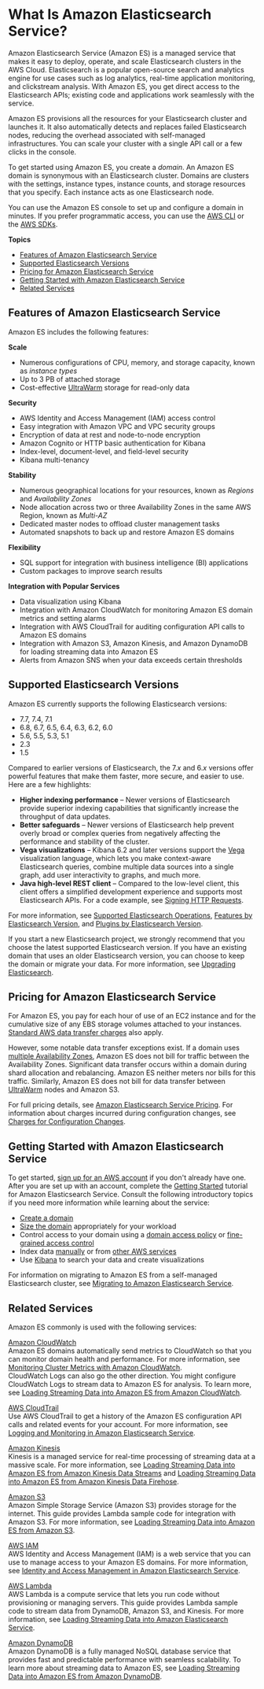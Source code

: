 # What Is Amazon Elasticsearch Service?<a name="what-is-amazon-elasticsearch-service"></a>

Amazon Elasticsearch Service \(Amazon ES\) is a managed service that makes it easy to deploy, operate, and scale Elasticsearch clusters in the AWS Cloud\. Elasticsearch is a popular open\-source search and analytics engine for use cases such as log analytics, real\-time application monitoring, and clickstream analysis\. With Amazon ES, you get direct access to the Elasticsearch APIs; existing code and applications work seamlessly with the service\.

Amazon ES provisions all the resources for your Elasticsearch cluster and launches it\. It also automatically detects and replaces failed Elasticsearch nodes, reducing the overhead associated with self\-managed infrastructures\. You can scale your cluster with a single API call or a few clicks in the console\.

To get started using Amazon ES, you create a *domain*\. An Amazon ES domain is synonymous with an Elasticsearch cluster\. Domains are clusters with the settings, instance types, instance counts, and storage resources that you specify\. Each instance acts as one Elasticsearch node\.

You can use the Amazon ES console to set up and configure a domain in minutes\. If you prefer programmatic access, you can use the [AWS CLI](https://docs.aws.amazon.com/cli/latest/userguide/) or the [AWS SDKs](http://aws.amazon.com/code)\.

**Topics**
+ [Features of Amazon Elasticsearch Service](#what-is-aes-features)
+ [Supported Elasticsearch Versions](#aes-choosing-version)
+ [Pricing for Amazon Elasticsearch Service](#aes-pricing)
+ [Getting Started with Amazon Elasticsearch Service](#aes-get-started)
+ [Related Services](#aes-related-services)

## Features of Amazon Elasticsearch Service<a name="what-is-aes-features"></a>

Amazon ES includes the following features:

**Scale**
+ Numerous configurations of CPU, memory, and storage capacity, known as *instance types*
+ Up to 3 PB of attached storage
+ Cost\-effective [UltraWarm](ultrawarm.md) storage for read\-only data

**Security**
+ AWS Identity and Access Management \(IAM\) access control
+ Easy integration with Amazon VPC and VPC security groups
+ Encryption of data at rest and node\-to\-node encryption
+ Amazon Cognito or HTTP basic authentication for Kibana
+ Index\-level, document\-level, and field\-level security
+ Kibana multi\-tenancy

**Stability**
+ Numerous geographical locations for your resources, known as *Regions* and *Availability Zones*
+ Node allocation across two or three Availability Zones in the same AWS Region, known as *Multi\-AZ*
+ Dedicated master nodes to offload cluster management tasks
+ Automated snapshots to back up and restore Amazon ES domains

**Flexibility**
+ SQL support for integration with business intelligence \(BI\) applications
+ Custom packages to improve search results

**Integration with Popular Services**
+ Data visualization using Kibana
+ Integration with Amazon CloudWatch for monitoring Amazon ES domain metrics and setting alarms
+ Integration with AWS CloudTrail for auditing configuration API calls to Amazon ES domains
+ Integration with Amazon S3, Amazon Kinesis, and Amazon DynamoDB for loading streaming data into Amazon ES
+ Alerts from Amazon SNS when your data exceeds certain thresholds

## Supported Elasticsearch Versions<a name="aes-choosing-version"></a>

Amazon ES currently supports the following Elasticsearch versions:
+ 7\.7, 7\.4, 7\.1
+ 6\.8, 6\.7, 6\.5, 6\.4, 6\.3, 6\.2, 6\.0
+ 5\.6, 5\.5, 5\.3, 5\.1
+ 2\.3
+ 1\.5

Compared to earlier versions of Elasticsearch, the 7\.*x* and 6\.*x* versions offer powerful features that make them faster, more secure, and easier to use\. Here are a few highlights:
+ **Higher indexing performance** – Newer versions of Elasticsearch provide superior indexing capabilities that significantly increase the throughput of data updates\.
+ **Better safeguards** – Newer versions of Elasticsearch help prevent overly broad or complex queries from negatively affecting the performance and stability of the cluster\.
+ **Vega visualizations** – Kibana 6\.2 and later versions support the [Vega](https://vega.github.io/vega/) visualization language, which lets you make context\-aware Elasticsearch queries, combine multiple data sources into a single graph, add user interactivity to graphs, and much more\.
+ **Java high\-level REST client** – Compared to the low\-level client, this client offers a simplified development experience and supports most Elasticsearch APIs\. For a code example, see [Signing HTTP Requests](es-request-signing.md#es-request-signing-java)\.

For more information, see [Supported Elasticsearch Operations](aes-supported-es-operations.md), [Features by Elasticsearch Version](aes-features-by-version.md), and [Plugins by Elasticsearch Version](aes-supported-plugins.md)\.

If you start a new Elasticsearch project, we strongly recommend that you choose the latest supported Elasticsearch version\. If you have an existing domain that uses an older Elasticsearch version, you can choose to keep the domain or migrate your data\. For more information, see [Upgrading Elasticsearch](es-version-migration.md)\.

## Pricing for Amazon Elasticsearch Service<a name="aes-pricing"></a>

For Amazon ES, you pay for each hour of use of an EC2 instance and for the cumulative size of any EBS storage volumes attached to your instances\. [Standard AWS data transfer charges](https://aws.amazon.com/ec2/pricing/) also apply\.

However, some notable data transfer exceptions exist\. If a domain uses [multiple Availability Zones](es-managedomains-multiaz.md), Amazon ES does not bill for traffic between the Availability Zones\. Significant data transfer occurs within a domain during shard allocation and rebalancing\. Amazon ES neither meters nor bills for this traffic\. Similarly, Amazon ES does not bill for data transfer between [UltraWarm](ultrawarm.md) nodes and Amazon S3\.

For full pricing details, see [Amazon Elasticsearch Service Pricing](https://aws.amazon.com/elasticsearch-service/pricing/)\. For information about charges incurred during configuration changes, see [Charges for Configuration Changes](es-managedomains-configuration-changes.md#es-managedomains-config-charges)\.

## Getting Started with Amazon Elasticsearch Service<a name="aes-get-started"></a>

To get started, [sign up for an AWS account](https://aws.amazon.com/) if you don't already have one\. After you are set up with an account, complete the [Getting Started](es-gsg.md) tutorial for Amazon Elasticsearch Service\. Consult the following introductory topics if you need more information while learning about the service:
+ [Create a domain](es-createupdatedomains.md)
+ [Size the domain](sizing-domains.md) appropriately for your workload
+ Control access to your domain using a [domain access policy](es-ac.md) or [fine\-grained access control](fgac.md)
+ Index data [manually](es-indexing.md) or from [other AWS services](es-aws-integrations.md)
+ Use [Kibana](es-kibana.md) to search your data and create visualizations

For information on migrating to Amazon ES from a self\-managed Elasticsearch cluster, see [Migrating to Amazon Elasticsearch Service](migration.md)\.

## Related Services<a name="aes-related-services"></a>

Amazon ES commonly is used with the following services:

[Amazon CloudWatch](http://aws.amazon.com/documentation/cloudwatch/)  
Amazon ES domains automatically send metrics to CloudWatch so that you can monitor domain health and performance\. For more information, see [Monitoring Cluster Metrics with Amazon CloudWatch](es-managedomains-cloudwatchmetrics.md)\.  
CloudWatch Logs can also go the other direction\. You might configure CloudWatch Logs to stream data to Amazon ES for analysis\. To learn more, see [Loading Streaming Data into Amazon ES from Amazon CloudWatch](es-aws-integrations.md#es-aws-integrations-cloudwatch-es)\.

[AWS CloudTrail](http://aws.amazon.com/documentation/cloudtrail/)  
Use AWS CloudTrail to get a history of the Amazon ES configuration API calls and related events for your account\. For more information, see [Logging and Monitoring in Amazon Elasticsearch Service](es-managedomains-cloudtrailauditing.md)\.

[Amazon Kinesis](http://aws.amazon.com/documentation/kinesis/)  
Kinesis is a managed service for real\-time processing of streaming data at a massive scale\. For more information, see [Loading Streaming Data into Amazon ES from Amazon Kinesis Data Streams](es-aws-integrations.md#es-aws-integrations-kinesis) and [Loading Streaming Data into Amazon ES from Amazon Kinesis Data Firehose](es-aws-integrations.md#es-aws-integrations-fh)\.

[Amazon S3](http://aws.amazon.com/documentation/s3/)  
Amazon Simple Storage Service \(Amazon S3\) provides storage for the internet\. This guide provides Lambda sample code for integration with Amazon S3\. For more information, see [Loading Streaming Data into Amazon ES from Amazon S3](es-aws-integrations.md#es-aws-integrations-s3-lambda-es)\.

[AWS IAM](http://aws.amazon.com/iam/)  
AWS Identity and Access Management \(IAM\) is a web service that you can use to manage access to your Amazon ES domains\. For more information, see [Identity and Access Management in Amazon Elasticsearch Service](es-ac.md)\.

[AWS Lambda](http://aws.amazon.com/documentation/lambda/)  
AWS Lambda is a compute service that lets you run code without provisioning or managing servers\. This guide provides Lambda sample code to stream data from DynamoDB, Amazon S3, and Kinesis\. For more information, see [Loading Streaming Data into Amazon Elasticsearch Service](es-aws-integrations.md)\.

[Amazon DynamoDB](http://aws.amazon.com/documentation/dynamodb/)  
Amazon DynamoDB is a fully managed NoSQL database service that provides fast and predictable performance with seamless scalability\. To learn more about streaming data to Amazon ES, see [Loading Streaming Data into Amazon ES from Amazon DynamoDB](es-aws-integrations.md#es-aws-integrations-dynamodb-es)\.